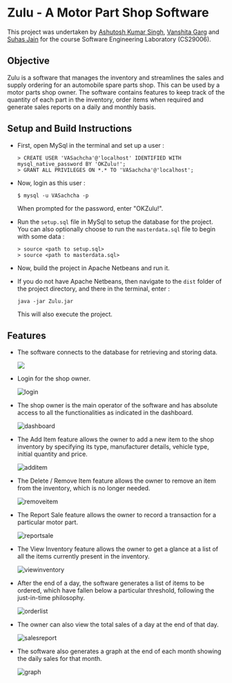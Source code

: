 # Zulu - A Motor Part Shop Software

This project was undertaken by [Ashutosh Kumar Singh](https://github.com/ashutoshaks), [Vanshita Garg](https://github.com/vanshitagarg01) and [Suhas Jain](https://github.com/suhas142) for the course Software Engineering Laboratory (CS29006).

## Objective

Zulu is a software that manages the inventory and streamlines the sales and supply ordering for an automobile spare parts shop. This can be used by a motor parts shop owner. The software contains features to keep track of the quantity of each part in the inventory, order items when
required and generate sales reports on a daily and monthly basis.

## Setup and Build Instructions

- First, open MySql in the terminal and set up a user : 
    ```
    > CREATE USER 'VASachcha'@'localhost' IDENTIFIED WITH mysql_native_password BY 'OKZulu!';
    > GRANT ALL PRIVILEGES ON *.* TO 'VASachcha'@'localhost';
    ``` 
- Now, login as this user :
    ```
    $ mysql -u VASachcha -p
    ```
    When prompted for the password, enter "OKZulu!".

- Run the `setup.sql` file in MySql to setup the database for the project. You can also optionally choose to run the `masterdata.sql` file to begin with some data :
    ```
    > source <path to setup.sql>
    > source <path to masterdata.sql>
    ```
- Now, build the project in Apache Netbeans and run it.

- If you do not have Apache Netbeans, then navigate to the `dist` folder of the project directory, and there in the terminal, enter : 
    ```
    java -jar Zulu.jar
    ```
    This will also execute the project.

## Features

- The software connects to the database for retrieving and storing data.

    <!-- ![homepage](screenshots/homepage.png =100x200) -->
    <img src = "screenshots/homepage.png" height = "" width = "">

- Login for the shop owner.

    ![login](screenshots/login.png)

- The shop owner is the main operator of the software and has absolute access to all the functionalities as indicated in the dashboard.

    ![dashboard](screenshots/dashboard.png)

- The Add Item feature allows the owner to add a new item to the shop inventory by specifying its type, manufacturer details, vehicle type, initial quantity and price.

    ![additem](screenshots/additem.png)

- The Delete / Remove Item feature allows the owner to remove an item from the inventory, which is no longer needed.

    ![removeitem](screenshots/removeitem.png)

- The Report Sale feature allows the owner to record a transaction for a particular motor part.

    ![reportsale](screenshots/reportsale.png)

- The View Inventory feature allows the owner to get a glance at a list of all the items currently present in the inventory.

    ![viewinventory](screenshots/viewinventory.png)

- After the end of a day, the software generates a list of items to be ordered, which have fallen below a particular threshold, following the just-in-time philosophy.

    ![orderlist](screenshots/orderlist.png)

- The owner can also view the total sales of a day at the end of that day.

    ![salesreport](screenshots/salesreport.png)

- The software also generates a graph at the end of each month showing the daily sales for that month.

    ![graph](screenshots/graph.png)